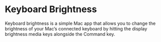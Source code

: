 # Keyboard Brightness

Keyboard brightness is a simple Mac app that allows you to change the brightness of your Mac’s connected keyboard by hitting the display brightness media keys alongside the Command key.